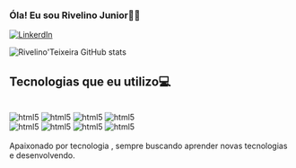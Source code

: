 ### Óla! Eu sou Rivelino Junior👋🏽

[![LinkerdIn](https://img.shields.io/badge/LinkedIn-0077B5?style=for-the-badge&logo=linkedin&logoColor=white)](www.linkedin.com/in/rivelino-junior-378b78259)

 ![Rivelino'Teixeira GitHub stats](https://github-readme-stats.vercel.app/api?username=rivelinoteixeira&show_icons=true&theme=dracula)

 ## Tecnologias que eu utilizo💻
 
<div style="display: inline_block"><br/>
    <img  aling="center" alt="html5" src="https://img.shields.io/badge/Python-14354C?style=for-the-badge&logo=python&logoColor=white"/>
   <img  aling="center" alt="html5" src="https://img.shields.io/badge/HTML5-E34F26?style=for-the-badge&logo=html5&logoColor=white"/>
   <img  aling="center" alt="html5" src="https://img.shields.io/badge/PHP-777BB4?style=for-the-badge&logo=php&logoColor=white"/>
   <img  aling="center" alt="html5" src="https://img.shields.io/badge/CSS3-1572B6?style=for-the-badge&logo=css3&logoColor=white"/><br/>
   <img  aling="center" alt="html5" src="https://img.shields.io/badge/Amazon_AWS-232F3E?style=for-the-badge&logo=amazon-aws&logoColor=white"/>
   <img  aling="center" alt="html5" src="https://img.shields.io/badge/JavaScript-F7DF1E?style=for-the-badge&logo=javascript&logoColor=black"/>
   <img  aling="center" alt="html5" src="https://img.shields.io/badge/MySQL-00000F?style=for-the-badge&logo=mysql&logoColor=white"/>
   <img  aling="center" alt="html5" src="https://img.shields.io/badge/Laravel-FF2D20?style=for-the-badge&logo=laravel&logoColor=white"/>
   

</div><br/>
Apaixonado por tecnologia , sempre buscando aprender novas tecnologias e
desenvolvendo. 
